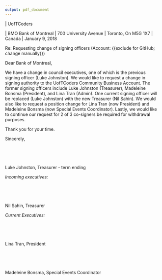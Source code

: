 ```yaml
---
output: pdf_document
---
```


| UofTCoders


| BMO Bank of Montreal
| 700 University Avenue
| Toronto, On M5G 1X7
| Canada
| January 9, 2018


Re: Requesting change of signing officers (Account: {{exclude for GitHub; change manually}})

Dear Bank of Montreal,

We have a change in council executives, one of which is the previous signing
officer (Luke Johnston). We would like to request a change in signing authority
to the UofTCoders Community Business Account. The former signing officers
include Luke Johnston (Treasurer), Madeleine Bonsma (President), and Lina Tran
(Admin). One current signing officer will be replaced (Luke Johnston) with the
new Treasurer (Nil Sahin). We would also like to request a position change for
Lina Tran (now President) and Madeleine Bonsma (now Special Events Coordinator).
Lastly, we would like to continue our request for 2 of 3 co-signers be required
for withdrawal purposes.

Thank you for your time.

Sincerely,

&nbsp;

&nbsp;

Luke Johnston, Treasurer - term ending

*Incoming executives:*

&nbsp;

&nbsp;

Nil Sahin, Treasurer

*Current Executives:*

&nbsp;

&nbsp;

Lina Tran, President

&nbsp;

&nbsp;

Madeleine Bonsma, Special Events Coordinator
